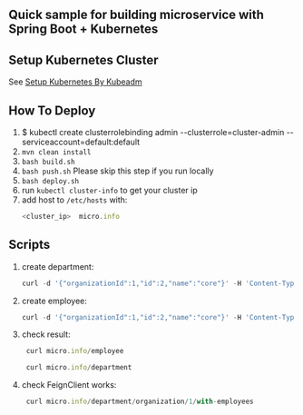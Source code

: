 ## Quick sample for building microservice with Spring Boot + Kubernetes

## Setup Kubernetes Cluster
See [Setup Kubernetes By Kubeadm](./kubeadm/setup.md)

## How To Deploy
1. $ kubectl create clusterrolebinding admin --clusterrole=cluster-admin --serviceaccount=default:default
2. `mvn clean install`
3. `bash build.sh`
4. `bash push.sh` Please skip this step if you run locally
5. `bash deploy.sh`
6. run `kubectl cluster-info` to get your cluster ip
7. add host to `/etc/hosts` with:
   ```javascript
   <cluster_ip>  micro.info
    ```

## Scripts
1. create department:
   ```javascript
   curl -d '{"organizationId":1,"id":2,"name":"core"}' -H 'Content-Type:application/json' micro.info/department```
   
2. create employee:
   ```javascript
   curl -d '{"organizationId":1,"id":2,"name":"core"}' -H 'Content-Type:application/json' micro.info/employee
    ```
    
3. check result:
   ```javascript
    curl micro.info/employee
    ```    
    ```javascript
     curl micro.info/department
    ```  
    
4. check FeignClient works:
   ```javascript
    curl micro.info/department/organization/1/with-employees
    ```    
